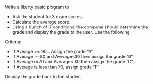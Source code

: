 Write a liberty basic program to

* Ask the student for  3 exam scores.
* Calculate the average score.
* Using a bunch of IF conditions, the computer should determine the grade and display the grade to the user. Use the following 

Criteria:

* If Average >= 90… Assign the grade “A”
* If Average >=80 and Average<90 then assign the grade “B”
* If Average>=70 and Average< 80 then assign the grade “C”
* If Average is less than 70, assign grade “F”

Display the grade back to the student.

